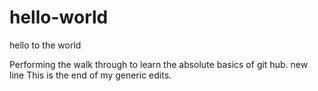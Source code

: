 # hello-world
hello to the world

Performing the walk through to learn the absolute basics of git hub.
new line 
This is the end of my generic edits.

